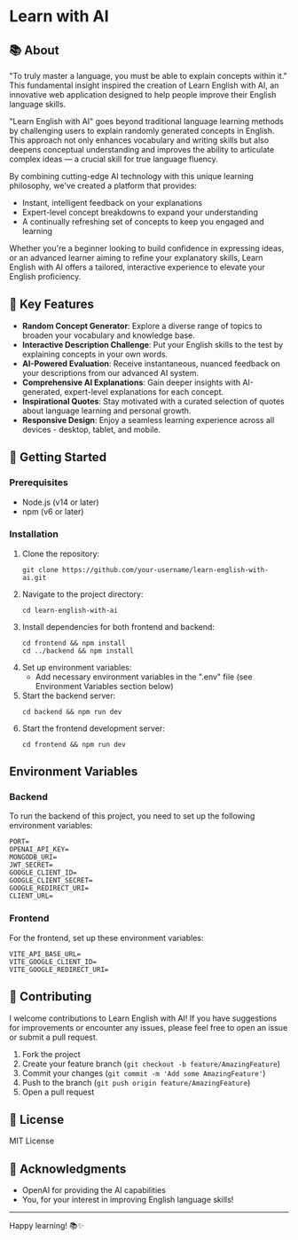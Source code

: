 # Learn with AI

## 📚 About

"To truly master a language, you must be able to explain concepts within it." This fundamental insight inspired the creation of Learn English with AI, an innovative web application designed to help people improve their English language skills.

"Learn English with AI" goes beyond traditional language learning methods by challenging users to explain randomly generated concepts in English. This approach not only enhances vocabulary and writing skills but also deepens conceptual understanding and improves the ability to articulate complex ideas — a crucial skill for true language fluency.

By combining cutting-edge AI technology with this unique learning philosophy, we've created a platform that provides:

- Instant, intelligent feedback on your explanations
- Expert-level concept breakdowns to expand your understanding
- A continually refreshing set of concepts to keep you engaged and learning

Whether you're a beginner looking to build confidence in expressing ideas, or an advanced learner aiming to refine your explanatory skills, Learn English with AI offers a tailored, interactive experience to elevate your English proficiency.

## 🌟 Key Features

- **Random Concept Generator**: Explore a diverse range of topics to broaden your vocabulary and knowledge base.
- **Interactive Description Challenge**: Put your English skills to the test by explaining concepts in your own words.
- **AI-Powered Evaluation**: Receive instantaneous, nuanced feedback on your descriptions from our advanced AI system.
- **Comprehensive AI Explanations**: Gain deeper insights with AI-generated, expert-level explanations for each concept.
- **Inspirational Quotes**: Stay motivated with a curated selection of quotes about language learning and personal growth.
- **Responsive Design**: Enjoy a seamless learning experience across all devices - desktop, tablet, and mobile.

## 🚀 Getting Started

### Prerequisites

- Node.js (v14 or later)
- npm (v6 or later)

### Installation

1. Clone the repository:
   ```
   git clone https://github.com/your-username/learn-english-with-ai.git
   ```
2. Navigate to the project directory:
   ```
   cd learn-english-with-ai
   ```
3. Install dependencies for both frontend and backend:
   ```
   cd frontend && npm install
   cd ../backend && npm install
   ```
4. Set up environment variables:
   - Add necessary environment variables in the ".env" file (see Environment Variables section below)
5. Start the backend server:
   ```
   cd backend && npm run dev
   ```
6. Start the frontend development server:
   ```
   cd frontend && npm run dev
   ```

## Environment Variables

### Backend

To run the backend of this project, you need to set up the following environment variables:

```
PORT=
OPENAI_API_KEY=
MONGODB_URI=
JWT_SECRET=
GOOGLE_CLIENT_ID=
GOOGLE_CLIENT_SECRET=
GOOGLE_REDIRECT_URI=
CLIENT_URL=
```

### Frontend

For the frontend, set up these environment variables:

```
VITE_API_BASE_URL=
VITE_GOOGLE_CLIENT_ID=
VITE_GOOGLE_REDIRECT_URI=
```

## 🤝 Contributing

I welcome contributions to Learn English with AI! If you have suggestions for improvements or encounter any issues, please feel free to open an issue or submit a pull request.

1. Fork the project
2. Create your feature branch (`git checkout -b feature/AmazingFeature`)
3. Commit your changes (`git commit -m 'Add some AmazingFeature'`)
4. Push to the branch (`git push origin feature/AmazingFeature`)
5. Open a pull request

## 📜 License

MIT License

## 🙏 Acknowledgments

- OpenAI for providing the AI capabilities
- You, for your interest in improving English language skills!

---

Happy learning! 📚✨
